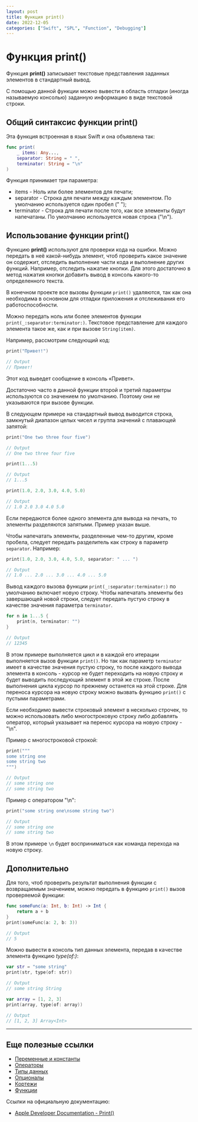 ```yaml
---
layout: post
title: Функция print()
date: 2022-12-05
categories: ["Swift", "SPL", "Function", "Debugging"]
---
```


# Функция print()

Функция **print()** записывает текстовые представления заданных элементов в стандартный вывод.

С помощью данной функции можно вывести в область отладки (иногда называемую консолью) заданную информацию в виде текстовой строки.

## Общий синтаксис функции print()

Эта функция встроенная в язык Swift и она объявлена так:

```swift
func print(
    _ items: Any...,
    separator: String = " ",
    terminator: String = "\n"
)
```

Функция принимает три параметра:

- items - Ноль или более элементов для печати;
- separator - Строка для печати между каждым элементом. По умолчанию используется один пробел (" ");
- terminator - Строка для печати после того, как все элементы будут напечатаны. По умолчанию используется новая строка ("\n").

## Использование функции print()

Функцию **print()** используют для проверки кода на ошибки. Можно передать в неё какой-нибудь элемент, чтоб проверить какое значение он содержит, отследить выполнение части кода и выполнение других функций. Например, отследить нажатие кнопки. Для этого достаточно в метод нажатия кнопки добавить вывод в консоль какого-то определенного текста.

В конечном проекте все вызовы функции `print()` удаляются, так как она необходима в основном для отладки приложения и отслеживания его работоспособности.

Можно передать ноль или более элементов функции `print(_:separator:terminator:)`. Текстовое представление для каждого элемента такое же, как и при вызове `String(item)`.

Например, рассмотрим следующий код:

```swift
print("Привет!")

// Output
// Привет!
```

Этот код выведет сообщение в консоль «Привет».

Достаточно часто в данной функции второй и третий параметры используются со значением по умолчанию. Поэтому они не указываются при вызове функции.

В следующем примере на стандартный вывод выводится строка, замкнутый диапазон целых чисел и группа значений с плавающей запятой:

```swift
print("One two three four five")

// Output
// One two three four five

print(1...5)

// Output
// 1...5

print(1.0, 2.0, 3.0, 4.0, 5.0)

// Output
// 1.0 2.0 3.0 4.0 5.0
```

Если передаются более одного элемента для вывода на печать, то элементы разделяются запятыми. Пример указан выше.

Чтобы напечатать элементы, разделенные чем-то другим, кроме пробела, следует передать разделитель как строку в параметр `separator`. Например:

```swift
print(1.0, 2.0, 3.0, 4.0, 5.0, separator: " ... ")

// Output
// 1.0 ... 2.0 ... 3.0 ... 4.0 ... 5.0
```

Вывод каждого вызова функции `print(_:separator:terminator:)` по умолчанию включает новую строку. Чтобы напечатать элементы без завершающей новой строки, следует передать пустую строку в качестве значения параметра `terminator`.

```swift
for n in 1...5 {
    print(n, terminator: "")
}

// Output
// 12345
```

В этом примере выполняется цикл и в каждой его итерации выполняется вызов функции `print()`. Но так как параметр `terminator` имеет в качестве значения пустую строку, то после каждого вывода элемента в консоль - курсор не будет переходить на новую строку и будет выводить последующий элемент в этой же строке. После выполнения цикла курсор по прежнему останется на этой строке. Для переноса курсора на новую строку можно вызвать функцию `print()` с пустыми параметрами.

Если необходимо вывести строковый элемент в несколько строчек, то можно использовать либо многостроковую строку либо добавлять оператор, который указывает на перенос курсора на новую строку - "\n".

Пример с многостроковой строкой:

```swift
print("""
some string one
some string two
""")

// Output
// some string one
// some string two
```

Пример с оператором "\n":

```swift
print("some string one\nsome string two")

// Output
// some string one
// some string two
```

В этом примере `\n` будет восприниматься как команда перехода на новую строку.

## Дополнительно

Для того, чтоб проверить результат выполнения функции с возвращаемым значением, можно передать в функцию `print()` вызов проверяемой функции:

```swift
func someFunc(a: Int, b: Int) -> Int {
    return a + b
}
print(someFunc(a: 2, b: 3))

// Output
// 5
```

Можно вывести в консоль тип данных элемента, передав в качестве элемента функцию *type(of:)*:

```swift
var str = "some string"
print(str, type(of: str))

// Output
// some string String

var array = [1, 2, 3]
print(array, type(of: array))

// Output
// [1, 2, 3] Array<Int>
```

---

## Еще полезные ссылки

- [Переменные и константы](https://robot.obo.dev/read/posts/variable/)
- [Операторы](https://robot.obo.dev/read/posts/operator/)
- [Типы данных](https://robot.obo.dev/read/posts/data-type/)
- [Опционалы](https://robot.obo.dev/read/posts/optional-data-type/)
- [Кортежи](https://robot.obo.dev/read/posts/tuple/)
- [Функции](https://robot.obo.dev/read/posts/function/)

Ссылки на официальную документацию:

- [Apple Developer Documentation - Print()](https://developer.apple.com/documentation/swift/print(_:separator:terminator:))